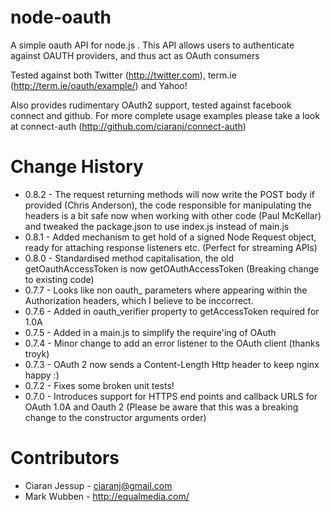node-oauth
===========
A simple oauth API for node.js .  This API allows users to authenticate against OAUTH providers, and thus act as OAuth consumers

Tested against both Twitter (http://twitter.com),  term.ie (http://term.ie/oauth/example/) and Yahoo! 

Also provides rudimentary OAuth2 support, tested against facebook connect and github.   For more complete usage examples please take a look
at connect-auth (http://github.com/ciaranj/connect-auth) 

Change History
==============

* 0.8.2 - The request returning methods will now write the POST body if provided (Chris Anderson), the code responsible for manipulating the headers is a bit safe now when working with other code (Paul McKellar) and tweaked the package.json to use index.js instead of main.js
* 0.8.1 - Added mechanism to get hold of a signed Node Request object, ready for attaching response listeners etc. (Perfect for streaming APIs)
* 0.8.0 - Standardised method capitalisation, the old getOauthAccessToken is now getOAuthAccessToken (Breaking change to existing code) 
* 0.7.7 - Looks like non oauth_ parameters where appearing within the Authorization headers, which I believe to be inccorrect.
* 0.7.6 - Added in oauth_verifier property to getAccessToken required for 1.0A
* 0.7.5 - Added in a main.js to simplify the require'ing of OAuth
* 0.7.4 - Minor change to add an error listener to the OAuth client (thanks troyk)
* 0.7.3 - OAuth 2 now sends a Content-Length Http header to keep nginx happy :)
* 0.7.2 - Fixes some broken unit tests! 
* 0.7.0 - Introduces support for HTTPS end points and callback URLS for OAuth 1.0A and Oauth 2 (Please be aware that this was a breaking change to the constructor arguments order)

Contributors
============

* Ciaran Jessup - ciaranj@gmail.com
* Mark Wubben - http://equalmedia.com/

